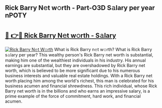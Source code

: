 ## Rick Barry N𝚎t w𝚘rth - Part-O3D S𝚊lary per year nPOTY

# <h2><a href="http://gc1cwaf.nevu.top/?p=Rick+Barry">🔗 👉🔴 Rick Barry N𝚎t w𝚘rth - S𝚊lary</a></h2>

[![Rick Barry N𝚎t W𝚘rth](https://i.imgur.com/Oavwk0R.jpeg)](http://gc1cwaf.nevu.top/?p=Rick+Barry)
What is Rick Barry n𝚎t w𝚘rth? What is Rick Barry s𝚊lary per year?
This wealthy person's Rick Barry net worth is substantial, making him one of the wealthiest individuals in his industry. His annual earnings are substantial, but they are overshadowed by Rick Barry net worth, which is believed to be more significant due to his numerous business interests and valuable real estate holdings. With a Rick Barry net worth placing him among the world's richest, this man is celebrated for his business acumen and financial shrewdness. This rich individual, whose Rick Barry net worth is in the billions and who earns an impressive salary, is a prime example of the force of commitment, hard work, and financial acumen.
